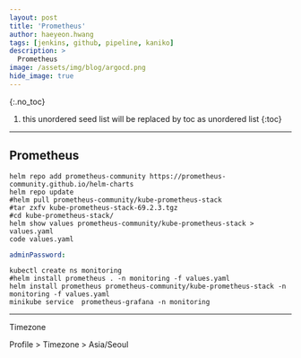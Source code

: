 ```yaml
---
layout: post
title: 'Prometheus' 
author: haeyeon.hwang
tags: [jenkins, github, pipeline, kaniko]
description: >
  Prometheus 
image: /assets/img/blog/argocd.png
hide_image: true
---
```


{:.no_toc}
1. this unordered seed list will be replaced by toc as unordered list
{:toc}

---

## Prometheus

~~~console
helm repo add prometheus-community https://prometheus-community.github.io/helm-charts
helm repo update
#helm pull prometheus-community/kube-prometheus-stack
#tar zxfv kube-prometheus-stack-69.2.3.tgz
#cd kube-prometheus-stack/
helm show values prometheus-community/kube-prometheus-stack > values.yaml
code values.yaml
~~~

~~~yaml
adminPassword:
~~~

~~~console
kubectl create ns monitoring
#helm install prometheus . -n monitoring -f values.yaml
helm install prometheus prometheus-community/kube-prometheus-stack -n monitoring -f values.yaml
minikube service  prometheus-grafana -n monitoring
~~~

---
Timezone

Profile > Timezone > Asia/Seoul